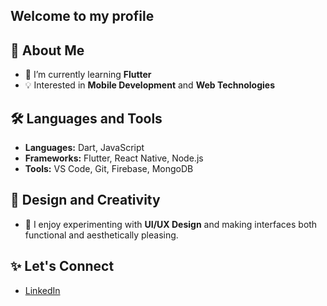 ## Welcome to my profile 


## 🚀 About Me
- 🌱 I’m currently learning **Flutter**
- 💡 Interested in **Mobile Development** and **Web Technologies**



## 🛠️ Languages and Tools
- **Languages:** Dart, JavaScript
- **Frameworks:** Flutter, React Native, Node.js
- **Tools:** VS Code, Git, Firebase, MongoDB

## 🎨 Design and Creativity
- 🌈 I enjoy experimenting with **UI/UX Design** and making interfaces both functional and aesthetically pleasing.


## ✨ Let's Connect
- [LinkedIn]([https://www.linkedin.com/in/furkangenca/])
